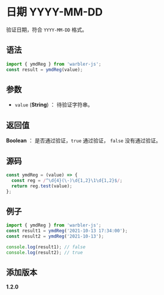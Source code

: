 # 日期 YYYY-MM-DD

验证日期，符合 `YYYY-MM-DD` 格式。

## 语法

```js
import { ymdReg } from 'warbler-js';
const result = ymdReg(value);
```

## 参数

- `value` (**String**) ： 待验证字符串。

## 返回值

**Boolean** ： 是否通过验证，`true` 通过验证， `false` 没有通过验证。

## 源码

```js
const ymdReg = (value) => {
  const reg = /^\d{4}(\-)\d{1,2}\1\d{1,2}$/;
  return reg.test(value);
};
```

## 例子

```js
import { ymdReg } from 'warbler-js';
const result1 = ymdReg('2021-10-13 17:34:00');
const result2 = ymdReg('2021-10-13');

console.log(result1); // false
console.log(result2); // true
```

## 添加版本

**1.2.0**
